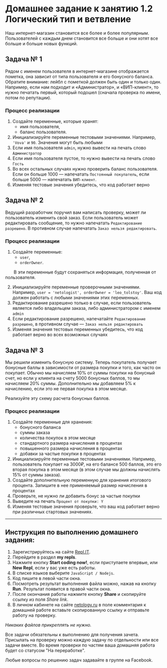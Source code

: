 # Домашнее задание к занятию 1.2 Логический тип и ветвление

Наш интернет-магазин становится все более и более популярным. Пользователей с каждым днем становится все больше и они хотят все больше и больше новых функций.

## Задача № 1

Рядом с именем пользователя в интернет-магазине отображается пометка, она зависит от типа пользователя и его бонусного баланса. Обратите внимание: лейбл с пометкой должен быть один и только один. Например, если нам подходит и «Администратор», и «ВИП-клиент», то нужно печатать первый, который подошел (сначала проверка по имени, потом по репутации).

### Процесс реализации

1. Создайте переменные, которые хранят:
   - имя пользователя,
   - баланс пользователя.
2. Инициализируйте переменные тестовыми значениями. Например, `'Vova'` и `90`. Значения могут быть любыми
3. Если имя пользователя `admin`, нужно вывести на печать слово `Администратор`
4. Если имя пользователя пустое, то нужно вывести на печать слово `Гость`
5. Во всех остальных случаях нужно проверить баланс пользователя. Если он больше 1000 — напечатать `Постоянный покупатель`, если больше 5000 — напечатать `ВИП-клиент`.
6. Изменяя тестовые значения убедитесь, что код работает верно


## Задача № 2

Ведущий разработчик поручил вам написать проверку, может ли пользователь изменить свой заказ. Если пользователь может редактировать сообщение, то нужно напечатать `Редактирование разрешено`. В противном случае напечатать `Заказ нельзя редактировать`.

### Процесс реализации

1. Создайте переменные:
   - `user`,
   - `orderOwner`.

&nbsp;&nbsp;&nbsp;&nbsp;&nbsp;&nbsp;&nbsp;В эти переменные будут сохраняться информация, полученная от пользователя.

2. Инициализируйте переменные проверочными значениями. Например, `user = 'netologist', orderOwner = 'leo_tolstoy'`. Ваш код должен работать с любыми значениями этих переменных.
3. Редактирование разрешено только в случае, если пользователь является либо владельцем заказа, либо администратором с именем `admin`
4. Если редактирование разрешено, напечатайте `Редактирование разрешено`, в противном случае — `Заказ нельзя редактировать`
5. Изменяя значения тестовых переменных убедитесь, что код работает верно во всех возможных случаях

## Задача № 3

Мы решили изменить бонусную систему. Теперь покупатель получает бонусные баллы в зависимости от размера покупки и того, как часто он покупает. Обычно мы начисляем 10% от суммы покупки на бонусный счет, но если у клиента на счету 5000 бонусных баллов, то мы начисляем 20% суммы. Дополнительно мы добавляем 5% к начислению, если это не первая покупка в этом месяце.

Реализуйте эту схему расчета бонусных баллов.

### Процесс реализации

1. Создайте переменные для хранения:
   - бонусного баланса
   - суммы заказа
   - количества покупок в этом месяце
   - стандартного размера начисления в процентах
   - повышенного размера начисления в процентах
   - добавки за частые покупки в процентах
2. Инициализируйте переменные тестовыми значениями. Например, пользователь покупает на 3000₽, на его балансе 500 баллов, это его вторая покупка в этом месяце (в этом случае мы должны начислять 15% от суммы заказа).
3. Создайте дополнительную переменную для хранения итогового процента. Запишите в нее применяемый размер начисления в процентах
4. Проверьте, не нужно ли добавить бонус за частые покупки
5. Выведите на печать `Процент от покупки: Y`
6. Изменяя тестовые значения проверьте, что ваш код работает верно при различных стартовых значениях.

---

## Инструкция по выполнению домашнего задания:

1. Зарегистрируйтесь на сайте [Repl.IT](https://repl.it/).
2. Перейдите в раздел **my repls**.
3. Нажмите кнопку **Start coding now!**, если приступаете впервые, или **New Repl**, если у вас уже есть работы.
4. В списке языков выберите `JavaScript / Nodejs`.
5. Код пишите в левой части окна.
6. Посмотреть результат выполнения файла можно, нажав на кнопку **Run**. Результат появится в правой части окна.
7. После окончания работы нажмите кнопку **Share** и скопируйте ссылку из поля _Share link_.
8. В личном кабинете на сайте [netology.ru](http://netology.ru/) в поле комментария к домашней работе вставьте скопированную ссылку и отправьте работу на проверку.

_Никаких файлов прикреплять не нужно._

Все задачи обязательны к выполнению для получения зачета. Присылать на проверку можно каждую задачу по отдельности или все задачи вместе. Во время проверки по частям ваша домашняя работа будет со статусом "На переработке".

Любые вопросы по решению задач задавайте в группе на Facebook.
